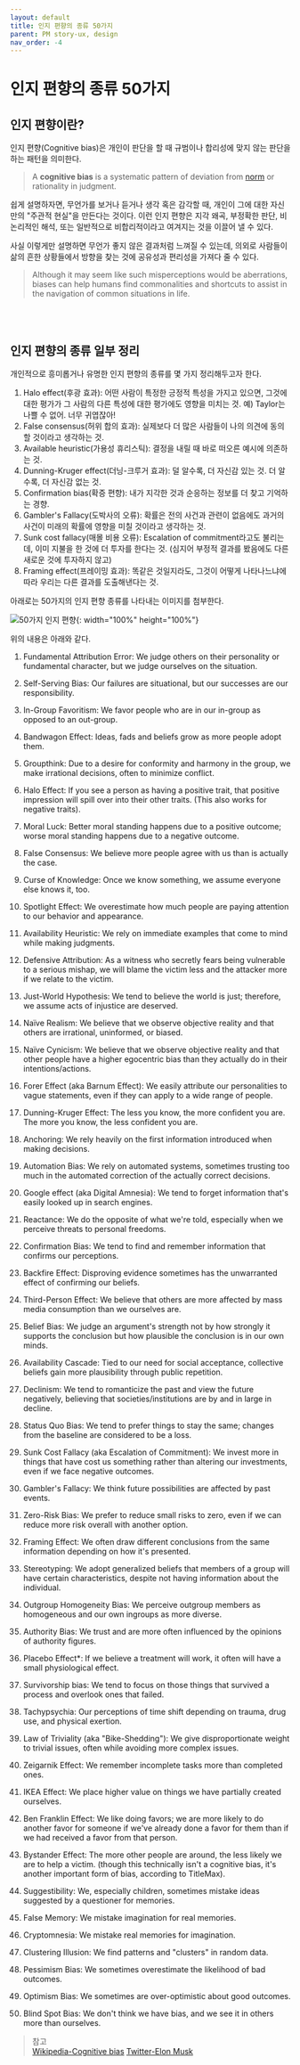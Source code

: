 ```yaml
---
layout: default
title: 인지 편향의 종류 50가지
parent: PM story-ux, design
nav_order: -4
---
```


 
# 인지 편향의 종류 50가지

## 인지 편향이란?
인지 편향(Cognitive bias)은 개인이 판단을 할 때 규범이나 합리성에 맞지 않는 판단을 하는 패턴을 의미한다.

> A **cognitive bias** is a systematic pattern of deviation from [norm](https://en.wikipedia.org/wiki/Norm_(philosophy) "Norm (philosophy)") or rationality in judgment.

쉽게 설명하자면, 무언가를 보거나 듣거나 생각 혹은 감각할 때, 개인이 그에 대한 자신만의 "주관적 현실"을 만든다는 것이다. 이런 인지 편향은 지각 왜곡, 부정확한 판단, 비논리적인 해석, 또는 일반적으로 비합리적이라고 여겨지는 것을 이끌어 낼 수 있다.

사실 이렇게만 설명하면 무언가 좋지 않은 결과처럼 느껴질 수 있는데, 의외로 사람들이 삶의 흔한 상황들에서 방향을 찾는 것에 공유성과 편리성을 가져다 줄 수 있다. 

>Although it may seem like such misperceptions would be aberrations, biases can help humans find commonalities and shortcuts to assist in the navigation of common situations in life.


<br><br>
## 인지 편향의 종류 일부 정리
개인적으로 흥미롭거나 유명한 인지 편향의 종류를 몇 가지 정리해두고자 한다.
1. Halo effect(후광 효과): 어떤 사람이 특정한 긍정적 특성을 가지고 있으면, 그것에 대한 평가가 그 사람의 다른 특성에 대한 평가에도 영향을 미치는 것. 예) Taylor는 나쁠 수 없어. 너무 귀엽잖아!
2. False consensus(허위 합의 효과): 실제보다 더 많은 사람들이 나의 의견에 동의할 것이라고 생각하는 것.
3. Available heuristic(가용성 휴리스틱): 결정을 내릴 때 바로 떠오른 예시에 의존하는 것.
4. Dunning-Kruger effect(더닝-크루거 효과): 덜 알수록, 더 자신감 있는 것. 더 알수록, 더 자신감 없는 것.
5. Confirmation bias(확증 편향): 내가 지각한 것과 순응하는 정보를 더 찾고 기억하는 경향.
6. Gambler's Fallacy(도박사의 오류): 확률은 전의 사건과 관련이 없음에도 과거의 사건이 미래의 확률에 영향을 미칠 것이라고 생각하는 것.
7. Sunk cost fallacy(매몰 비용 오류): Escalation of commitment라고도 불리는데, 이미 지불을 한 것에 더 투자를 한다는 것. (심지어 부정적 결과를 봤음에도 다른 새로운 것에 투자하지 않고)
8. Framing effect(프레이밍 효과): 똑같은 것일지라도, 그것이 어떻게 나타나느냐에 따라 우리는 다른 결과를 도출해낸다는 것. 


아래로는 50가지의 인지 편향 종류를 나타내는 이미지를 첨부한다.

![50가지 인지 편향](../../assets/images/posts/20211227_50CognitiveBias.png){: width="100%" height="100%"}

위의 내용은 아래와 같다.
1. Fundamental Attribution Error: We judge others on their personality or fundamental character, but we judge ourselves on the situation.

2. Self-Serving Bias: Our failures are situational, but our successes are our responsibility.

3. In-Group Favoritism: We favor people who are in our in-group as opposed to an out-group.

4. Bandwagon Effect: Ideas, fads and beliefs grow as more people adopt them.

5. Groupthink: Due to a desire for conformity and harmony in the group, we make irrational decisions, often to minimize conflict.

6. Halo Effect: If you see a person as having a positive trait, that positive impression will spill over into their other traits. (This also works for negative traits).

7. Moral Luck: Better moral standing happens due to a positive outcome; worse moral standing happens due to a negative outcome.

8. False Consensus: We believe more people agree with us than is actually the case.

9. Curse of Knowledge: Once we know something, we assume everyone else knows it, too.

10. Spotlight Effect: We overestimate how much people are paying attention to our behavior and appearance.

11. Availability Heuristic: We rely on immediate examples that come to mind while making judgments.

12. Defensive Attribution: As a witness who secretly fears being vulnerable to a serious mishap, we will blame the victim less and the attacker more if we relate to the victim.

13. Just-World Hypothesis: We tend to believe the world is just; therefore, we assume acts of injustice are deserved.

14. Naïve Realism: We believe that we observe objective reality and that others are irrational, uninformed, or biased.

15. Naïve Cynicism: We believe that we observe objective reality and that other people have a higher egocentric bias than they actually do in their intentions/actions.

16. Forer Effect (aka Barnum Effect): We easily attribute our personalities to vague statements, even if they can apply to a wide range of people.

17. Dunning-Kruger Effect: The less you know, the more confident you are. The more you know, the less confident you are.

18. Anchoring: We rely heavily on the first information introduced when making decisions.

19. Automation Bias: We rely on automated systems, sometimes trusting too much in the automated correction of the actually correct decisions.

20. Google effect (aka Digital Amnesia): We tend to forget information that's easily looked up in search engines.

21. Reactance: We do the opposite of what we're told, especially when we perceive threats to personal freedoms.

22. Confirmation Bias: We tend to find and remember information that confirms our perceptions.

23. Backfire Effect: Disproving evidence sometimes has the unwarranted effect of confirming our beliefs.

24. Third-Person Effect: We believe that others are more affected by mass media consumption than we ourselves are.

25. Belief Bias: We judge an argument's strength not by how strongly it supports the conclusion but how plausible the conclusion is in our own minds.

26. Availability Cascade: Tied to our need for social acceptance, collective beliefs gain more plausibility through public repetition.

27. Declinism: We tend to romanticize the past and view the future negatively, believing that societies/institutions are by and in large in decline.

28. Status Quo Bias: We tend to prefer things to stay the same; changes from the baseline are considered to be a loss.

29. Sunk Cost Fallacy (aka Escalation of Commitment): We invest more in things that have cost us something rather than altering our investments, even if we face negative outcomes.

30. Gambler's Fallacy: We think future possibilities are affected by past events.

31. Zero-Risk Bias: We prefer to reduce small risks to zero, even if we can reduce more risk overall with another option.

32. Framing Effect: We often draw different conclusions from the same information depending on how it's presented.

33. Stereotyping: We adopt generalized beliefs that members of a group will have certain characteristics, despite not having information about the individual.

34. Outgroup Homogeneity Bias: We perceive outgroup members as homogeneous and our own ingroups as more diverse.

35. Authority Bias: We trust and are more often influenced by the opinions of authority figures.

36. Placebo Effect*: If we believe a treatment will work, it often will have a small physiological effect.

37. Survivorship bias: We tend to focus on those things that survived a process and overlook ones that failed.

38. Tachypsychia: Our perceptions of time shift depending on trauma, drug use, and physical exertion.

39. Law of Triviality (aka "Bike-Shedding"): We give disproportionate weight to trivial issues, often while avoiding more complex issues.

40. Zeigarnik Effect: We remember incomplete tasks more than completed ones.

41. IKEA Effect: We place higher value on things we have partially created ourselves.

42. Ben Franklin Effect: We like doing favors; we are more likely to do another favor for someone if we've already done a favor for them than if we had received a favor from that person.

43. Bystander Effect: The more other people are around, the less likely we are to help a victim. (though this technically isn't a cognitive bias, it's another important form of bias, according to TitleMax).

44. Suggestibility: We, especially children, sometimes mistake ideas suggested by a questioner for memories.

45. False Memory: We mistake imagination for real memories.

46. Cryptomnesia: We mistake real memories for imagination.

47. Clustering Illusion: We find patterns and "clusters" in random data.

48. Pessimism Bias: We sometimes overestimate the likelihood of bad outcomes.

49. Optimism Bias: We sometimes are over-optimistic about good outcomes.

50. Blind Spot Bias: We don't think we have bias, and we see it in others more than ourselves.






> 참고<br>
> [Wikipedia-Cognitive bias](https://en.wikipedia.org/wiki/Cognitive_bias)
> [Twitter-Elon Musk](https://twitter.com/elonmusk/status/1472647410568642564?ref_src=twsrc%5Etfw%7Ctwcamp%5Etweetembed%7Ctwterm%5E1472647410568642564%7Ctwgr%5E%7Ctwcon%5Es1_&ref_url=https%3A%2F%2Fthebrag.com%2Fhere-are-the-50-cognitive-biases-elon-musk-thinks-every-child-should-know%2F)
